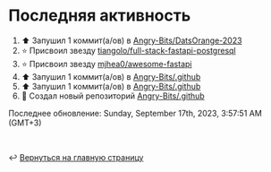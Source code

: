 # Последняя активность

<!--RECENT_ACTIVITY:start-->
1. ⬆️ Запушил 1 коммит(а/ов) в [Angry-Bits/DatsOrange-2023](https://github.com/Angry-Bits/DatsOrange-2023)<br>
2. ⭐ Присвоил звезду [tiangolo/full-stack-fastapi-postgresql](https://github.com/tiangolo/full-stack-fastapi-postgresql)<br>
3. ⭐ Присвоил звезду [mjhea0/awesome-fastapi](https://github.com/mjhea0/awesome-fastapi)<br>
4. ⬆️ Запушил 1 коммит(а/ов) в [Angry-Bits/.github](https://github.com/Angry-Bits/.github)<br>
5. ⬆️ Запушил 1 коммит(а/ов) в [Angry-Bits/.github](https://github.com/Angry-Bits/.github)<br>
6. 📔 Создал новый репозиторий [Angry-Bits/.github](https://github.com/Angry-Bits/.github)<br>
<!--RECENT_ACTIVITY:end-->

<!--RECENT_ACTIVITY:last_update-->
Последнее обновление: Sunday, September 17th, 2023, 3:57:51 AM (GMT+3)
<!--RECENT_ACTIVITY:last_update_end-->

<br>

↩️ [Вернуться на главную страницу](locale/ru/README.md)
